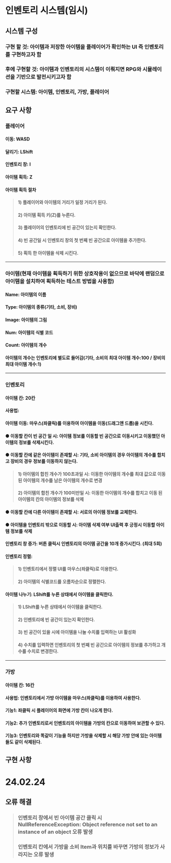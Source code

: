 # 인벤토리 시스템(임시)

## 시스템 구성
### 구현 할 것: 아이템과 저장한 아이템을 플레이어가 확인하는 UI 즉 인벤토리를 구현하고자 함
### 후에 구현할 것: 아이템과 인벤토리의 시스템이 이뤄지면 RPG와 시뮬레이션을 기반으로 발전시키고자 함
### 구현할 시스템: 아이템, 인벤토리, 가방, 플레이어

## 요구 사항
### 플레이어
#### 이동: WASD
#### 달리기: LShift
#### 인벤토리 창: I
#### 아이템 획득: Z
#### 아이템 획득 절차
> #### 1) 플레이어와 아이템의 거리가 일정 거리가 된다.
> #### 2) 아이템 획득 키(Z)를 누른다.
> #### 3) 플레이어의 인벤토리에 빈 공간이 있는지 확인한다.
> #### 4) 빈 공간일 시 인벤토리 창의 첫 번째 빈 공간으로 아이템을 추가한다.
> #### 5) 획득 한 아이템을 삭제 시킨다.

<hr>

### 아이템(현재 아이템을 획득하기 위한 상호작용이 없으므로 바닥에 랜덤으로 아이템을 설치하여 획득하는 테스트 방법을 사용함)
#### Name: 아이템의 이름
#### Type: 아이템의 종류(기타, 소비, 장비)
#### Image: 아이템의 그림
#### Num: 아이템의 식별 코드
#### Count: 아이템의 개수
#### 아이템의 개수는 인벤토리에 별도로 들어감(기타, 소비의 최대 아이템 개수:100 / 장비의 최대 아이템 개수:1)

<hr>

### 인벤토리
#### 아이템 칸: 20칸
#### 사용법:
#### 아이템 이동: 마우스(좌클릭)를 이용하여 아이템을 이동(드래그앤 드롭)을 시킨다.
#### ● 이동할 칸이 빈 공간 일 시: 아이템 정보를 이동할 빈 공간으로 이동시키고 이동했던 아이템의 정보를 삭제시킨다.
#### ● 이동할 칸에 같은 아이템이 존재할 시: 기타, 소비 아이템의 경우 아이템의 개수를 합치고 장비의 경우 정보를 이동하지 않는다.
> #### 1) 아이템의 합친 개수가 100초과일 시: 이동한 아이템의 개수를 최대 값으로 이동 된 아이템의 개수를 남은 아이템의 개수로 변경
> #### 2) 아이템의 합친 개수가 100미만일 시: 이동한 아이템의 개수를 합치고 이동 된 아이템의 칸의 아이템의 정보를 삭제
#### ● 이동할 칸에 다른 아이템이 존재할 시: 서로의 아이템 정보를 교체한다.
#### ● 아이템을 인벤토리 밖으로 이동할 시: 아이템 삭제 여부 UI출력 후 긍정시 이동할 아이템 정보를 삭제
#### 인벤토리 창 증가: 버튼 클릭시 인벤토리의 아이템 공간을 10개 증가시킨다. (최대 5회)
#### 인벤토리 정렬:
> #### 1) 인벤토리에서 정렬 UI를 마우스(좌클릭)로 이용한다.
> #### 2) 아이템의 식별코드를 오름차순으로 정렬한다.
#### 아이템 나누기: LShift를 누른 상태에서 아이템을 클릭한다.
> #### 1) LShift를 누른 상태에서 아이템을 클릭한다.
> #### 2) 인벤토리에 빈 공간이 있는지 확인한다.
> #### 3) 빈 공간이 있을 시에 아이템을 나눌 수치를 입력하는 UI 활성화
> #### 4) 수치를 입력하면 인벤토리의 첫 번째 빈 공간으로 아이템의 정보를 추가하고 개수를 수치로 변경한다.

<hr>

### 가방
#### 아이템 칸: 16칸
#### 사용법: 인벤토리에서 가방 아이템을 마우스(좌클릭)를 이용하여 사용한다.
#### 기능1: 좌클릭 시 플레이어의 화면에 가방 칸이 나오게 한다.
#### 기능2: 추가 인벤토리로서 인벤토리의 아이템을 가방의 칸으로 이동하여 보관할 수 있다.
#### 기능3: 인벤토리와 똑같이 기능을 하지만 가방을 삭제할 시 해당 가방 안에 있는 아이템들도 같이 삭제된다.



## 구현 사항
# 

# 24.02.24
## 오류 해결
> ### 인벤토리 창에서 빈 아이템 공간 클릭 시 NullReferenceException: Object reference not set to an instance of an object 오류 발생
> ### 인벤토리 칸에서 가방을 소비 Item과 위치를 바꾸면 가방의 정보가 사라지는 오류 발생
